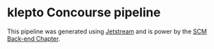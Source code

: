 # klepto Concourse pipeline

This pipeline was generated using [Jetstream](https://github.com/hellofresh/scm-jetstream) and is power by the [SCM Back-end Chapter](https://hellofresh.atlassian.net/wiki/display/SBC/SCM+Back-end+Chapter+Home).
